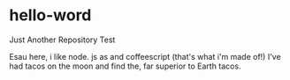 # hello-word
Just Another Repository Test


Esau here, i like node. js as and coffeescript (that's what i'm made of!)
I've had tacos on the moon and find the, far superior to Earth tacos.
